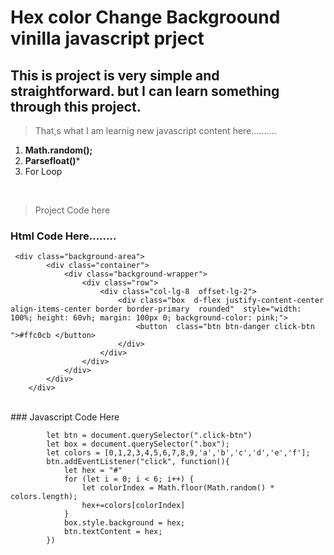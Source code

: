 # Hex color Change Backgroound vinilla javascript prject 
## This is project is very simple and straightforward. but  I can learn something through this project. <br>  
> That,s what I am learnig  new javascript content  here..........
1. **Math.random();**
1. **Parsefloat()***
1. For Loop 

<br> 

> 
> Project Code here 

### Html Code Here........ 
```
 <div class="background-area">
        <div class="container">
            <div class="background-wrapper">
                <div class="row">
                    <div class="col-lg-8  offset-lg-2">
                        <div class="box  d-flex justify-content-center align-items-center border border-primary  rounded"  style="width: 100%; height: 60vh; margin: 100px 0; background-color: pink;">
                            <button  class="btn btn-danger click-btn ">#ffc0cb </button>
                        </div>
                    </div>
                </div>
            </div>
        </div>
    </div>

```
<br>
###  Javascript Code Here 

```
        let btn = document.querySelector(".click-btn")
        let box = document.querySelector(".box");
        let colors = [0,1,2,3,4,5,6,7,8,9,'a','b','c','d','e','f'];
        btn.addEventListener("click", function(){
            let hex = "#"
            for (let i = 0; i < 6; i++) {
                let colorIndex = Math.floor(Math.random() * colors.length);
                hex+=colors[colorIndex]                
            }
            box.style.background = hex;
            btn.textContent = hex;    
        })
```



